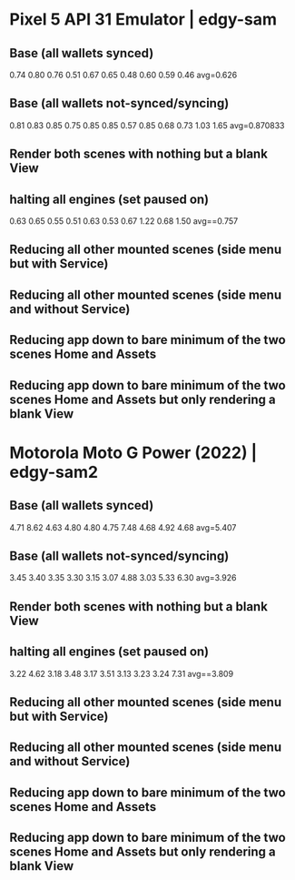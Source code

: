 # Pixel 5 API 31 Emulator | edgy-sam

## Base (all wallets synced)

0.74
0.80
0.76
0.51
0.67
0.65
0.48
0.60
0.59
0.46
avg=0.626

## Base (all wallets not-synced/syncing)

0.81
0.83
0.85
0.75
0.85
0.85
0.57
0.85
0.68
0.73
1.03
1.65
avg=0.870833

## Render both scenes with nothing but a blank View

## halting all engines (set paused on)

0.63
0.65
0.55
0.51
0.63
0.53
0.67
1.22
0.68
1.50
avg==0.757

## Reducing all other mounted scenes (side menu but with Service)

## Reducing all other mounted scenes (side menu and without Service)

## Reducing app down to bare minimum of the two scenes Home and Assets

## Reducing app down to bare minimum of the two scenes Home and Assets but only rendering a blank View

# Motorola Moto G Power (2022) | edgy-sam2

## Base (all wallets synced)

4.71
8.62
4.63
4.80
4.80
4.75
7.48
4.68
4.92
4.68
avg=5.407

## Base (all wallets not-synced/syncing)

3.45
3.40
3.35
3.30
3.15
3.07
4.88
3.03
5.33
6.30
avg=3.926

## Render both scenes with nothing but a blank View

## halting all engines (set paused on)

3.22
4.62
3.18
3.48
3.17
3.51
3.13
3.23
3.24
7.31
avg==3.809

## Reducing all other mounted scenes (side menu but with Service)

## Reducing all other mounted scenes (side menu and without Service)

## Reducing app down to bare minimum of the two scenes Home and Assets

## Reducing app down to bare minimum of the two scenes Home and Assets but only rendering a blank View
